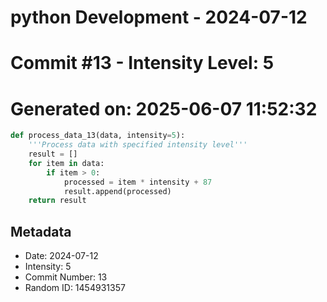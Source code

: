 ﻿# python Development - 2024-07-12
# Commit #13 - Intensity Level: 5
# Generated on: 2025-06-07 11:52:32
```python
def process_data_13(data, intensity=5):
    '''Process data with specified intensity level'''
    result = []
    for item in data:
        if item > 0:
            processed = item * intensity + 87
            result.append(processed)
    return result
```
## Metadata
- Date: 2024-07-12
- Intensity: 5
- Commit Number: 13
- Random ID: 1454931357
